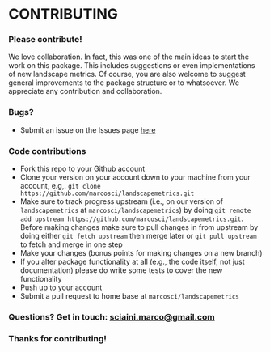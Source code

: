 # CONTRIBUTING #

### Please contribute!

We love collaboration. 
In fact, this was one of the main ideas to start the work on this package. 
This includes suggestions or even implementations of new landscape metrics.
Of course, you are also welcome to suggest general improvements to the package structure or to whatsoever.
We appreciate any contribution and collaboration.

### Bugs?

* Submit an issue on the Issues page [here](https://github.com/marcosci/landscapemetrics/issues)

### Code contributions

* Fork this repo to your Github account
* Clone your version on your account down to your machine from your account, e.g,. `git clone https://github.com/marcosci/landscapemetrics.git`
* Make sure to track progress upstream (i.e., on our version of `landscapemetrics` at `marcosci/landscapemetrics`) by doing `git remote add upstream https://github.com/marcosci/landscapemetrics.git`. 
Before making changes make sure to pull changes in from upstream by doing either `git fetch upstream` then merge later or `git pull upstream` to fetch and merge in one step
* Make your changes (bonus points for making changes on a new branch)
* If you alter package functionality at all (e.g., the code itself, not just documentation) please do write some tests to cover the new functionality
* Push up to your account
* Submit a pull request to home base at `marcosci/landscapemetrics`

### Questions? Get in touch: [sciaini.marco@gmail.com](mailto:sciaini.marco@gmail.com)

### Thanks for contributing!

